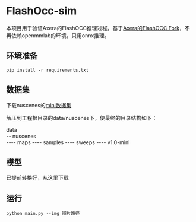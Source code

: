 # FlashOcc-sim
 
本项目用于验证Axera的FlashOCC推理过程，基于[Axera的FlashOCC Fork](https://github.com/Jackpot233333/FlashOCC/tree/export_for_axera)，不再依赖openmmlab的环境，只用onnx推理。

## 环境准备

`pip install -r requirements.txt`

## 数据集

下载nuscenes的[mini数据集](https://www.nuscenes.org/data/v1.0-mini.tgz)

解压到工程根目录的data/nuscenes下，使最终的目录结构如下：

data  
-- nuscenes  
---- maps
---- samples
---- sweeps
---- v1.0-mini

## 模型

已提前转换好，从[这里](https://github.com/ml-inory/FlashOcc-sim/releases/download/v1.0/bevdet_ax.onnx)下载

## 运行

`python main.py --img 图片路径`